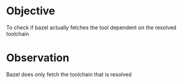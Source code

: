 # Objective

To check if bazel actually fetches the tool dependent on the resolved toolchain

# Observation

Bazel does only fetch the toolchain that is resolved
